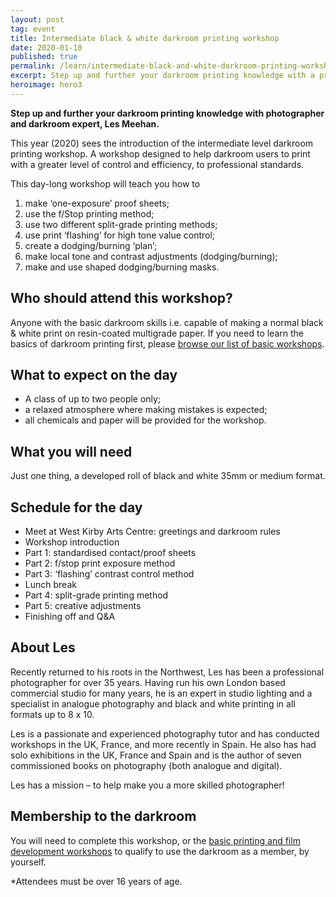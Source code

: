 ```yaml
---
layout: post
tag: event
title: Intermediate black & white darkroom printing workshop
date: 2020-01-10
published: true
permalink: /learn/intermediate-black-and-white-darkroom-printing-workshop
excerpt: Step up and further your darkroom printing knowledge with a professional
heroimage: hero3
---
```


**Step up and further your darkroom printing knowledge with photographer and darkroom expert, Les Meehan.**

This year (2020) sees the introduction of the intermediate level darkroom printing workshop. A workshop designed to help darkroom users to print with a greater level of control and efficiency, to professional standards.

This day-long workshop will teach you how to
1. make ‘one-exposure’ proof sheets;
1. use the f/Stop printing method;
1. use two different split-grade printing methods;
1. use print ‘flashing’ for high tone value control;
1. create a dodging/burning ‘plan’;
1. make local tone and contrast adjustments (dodging/burning);
1. make and use shaped dodging/burning masks.

## Who should attend this workshop?
Anyone with the basic darkroom skills i.e. capable of making a normal black & white print on resin-coated multigrade paper. If you need to learn the basics of darkroom printing first, please [browse our list of basic workshops](/learn).

## What to expect on the day
- A class of up to two people only;
- a relaxed atmosphere where making mistakes is expected;
- all chemicals and paper will be provided for the workshop.

## What you will need

Just one thing, a developed roll of black and white 35mm or medium format.

## Schedule for the day

* Meet at West Kirby Arts Centre: greetings and darkroom rules
* Workshop introduction
* Part 1: standardised contact/proof sheets
* Part 2: f/stop print exposure method
* Part 3: ‘flashing’ contrast control method
* Lunch break
* Part 4: split-grade printing method
* Part 5: creative adjustments
* Finishing off and Q&A

## About Les

Recently returned to his roots in the Northwest, Les has been a professional photographer for over 35 years. Having run his own London based commercial studio for many years, he is an expert in studio lighting and a specialist in analogue photography and black and white printing in all formats up to 8 x 10.

Les is a passionate and experienced photography tutor and has conducted workshops in the UK, France, and more recently in Spain. He also has had solo exhibitions in the UK, France and Spain and is the author of seven commissioned books on photography (both analogue and digital).

Les has a mission – to help make you a more skilled photographer!

## Membership to the darkroom

You will need to complete this workshop, or the [basic printing and film development workshops](/learn) to qualify to use the darkroom as a member, by yourself.

*Attendees must be over 16 years of age.
